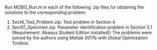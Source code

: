 Run MOBO_Run.m in each of the following .zip files for obtaining the solutions to the corresponding problem:
1. Sect4_Test_Problem.zip: Test problem in Section 4
2. Sect51_Specimen.zip: Parameter identification problem in Section 5.1 (Requirement: Abaqus Student Edition installed)\\
The problems were solved by the authors using Matlab 2017b with Global Optimization Toolbox.

